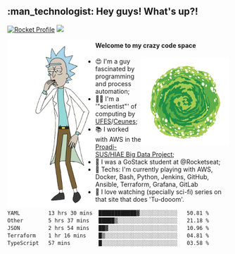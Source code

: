 
<h2> :man_technologist: Hey guys! What's up?!</h2>
                                                                         
[![Rocket Profile](https://img.shields.io/static/v1?label=Rocketseat&message=Profile&colorA=purple&color=black&logo=Rocket&logoColor=white)](https://app.rocketseat.com.br/me/elyabe)
<a href="https://www.linkedin.com/in/elyabe/"><img src="https://img.shields.io/badge/LinkedIn-informational?logo=linkedin"/></a>

<img align='left' src="https://raw.githubusercontent.com/Elyabe/Elyabe/master/images/rick-dancing.gif" width='200'>

                       
#### Welcome to my crazy code space 
<img align='right' src="https://raw.githubusercontent.com/Elyabe/elyabe/master/images/portal-3.gif" width='200'>

- :heart_eyes: I'm a guy fascinated by programming and process automation; 
- :office_worker: I'm a '"scientist"' of computing by [UFES](http://ufes.br)/[Ceunes](http://ceunes.ufes.br);
- :books: I worked with AWS in the [Proadi-SUS/HIAE Big Data Project](https://www.einstein.br/responsabilidade-social/atuacao-com-o-ministerio-da-saude/proadi-sus);
- :rocket: I was a GoStack student at @Rocketseat;
- :green_heart: Techs: I'm currently playing with AWS, Docker, Bash, Python, Jenkins, GitHub, Ansible, Terraform, Grafana, GitLab
- :movie_camera: I love watching (specially sci-fi) series on that site that does 'Tu-dooom'.

<!--START_SECTION:waka-->

```txt
YAML         13 hrs 30 mins  ████████████▓░░░░░░░░░░░░   50.81 %
Other        5 hrs 37 mins   █████▒░░░░░░░░░░░░░░░░░░░   21.18 %
JSON         2 hrs 54 mins   ██▓░░░░░░░░░░░░░░░░░░░░░░   10.96 %
Terraform    1 hr 16 mins    █▒░░░░░░░░░░░░░░░░░░░░░░░   04.81 %
TypeScript   57 mins         █░░░░░░░░░░░░░░░░░░░░░░░░   03.58 %
```

<!--END_SECTION:waka-->
